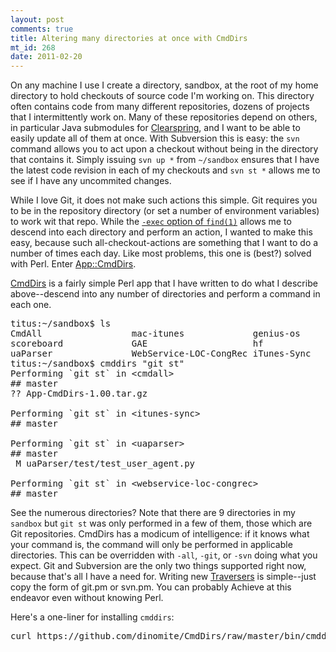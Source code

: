 ```yaml
--- 
layout: post
comments: true
title: Altering many directories at once with CmdDirs
mt_id: 268
date: 2011-02-20
---
```

<p>On any machine I use I create a directory, sandbox, at the root of my home directory to hold checkouts of source code I'm working on.  This directory often contains code from many different repositories, dozens of projects that I intermittently work on.  Many of these repositories depend on others, in particular Java submodules for <a href="http://clearspring.com/">Clearspring</a>, and I want to be able to easily update all of them at once.  With Subversion this is easy: the <code>svn</code> command allows you to act upon a checkout without being in the directory that contains it.  Simply issuing <code>svn up *</code> from <code>~/sandbox</code> ensures that I have the latest code revision in each of my checkouts and <code>svn st *</code> allows me to see if I have any uncommited changes.</p>

<p>While I love Git, it does not make such actions this simple.  Git requires you to be in the repository directory (or set a number of environment variables) to work wit that repo.  While the <a href="http://superuser.com/questions/235455/bash-script-to-perform-an-action-on-each-subdirectory-in-a-directory"><code>-exec</code> option of <code>find(1)</code></a> allows me to descend into each directory and perform an action, I wanted to make this easy, because such all-checkout-actions are something that I want to do a number of times each day.  Like most problems, this one is (best?) solved with Perl.  Enter <a href="https://github.com/dinomite/CmdDirs">App::CmdDirs</a>.</p>

<p><a href="https://github.com/dinomite/CmdDirs/raw/master/bin/cmddirs">CmdDirs</a> is a fairly simple Perl app that I have written to do what I describe above--descend into any number of directories and perform a command in each one.</p>

<pre>titus:~/sandbox$ ls
CmdAll                 mac-itunes             genius-os
scoreboard             GAE                    hf
uaParser               WebService-LOC-CongRec iTunes-Sync
titus:~/sandbox$ cmddirs "git st"
Performing `git st` in &lt;cmdall&gt;
## master
?? App-CmdDirs-1.00.tar.gz

Performing `git st` in &lt;itunes-sync&gt;
## master

Performing `git st` in &lt;uaparser&gt;
## master
 M uaParser/test/test_user_agent.py

Performing `git st` in &lt;webservice-loc-congrec&gt;
## master
</pre>

See the numerous directories? Note that there are 9 directories in my `sandbox` but `git st` was only performed in a few of them, those which are Git repositories.  CmdDirs has a modicum of intelligence: if it knows what your command is, the command will only be performed in applicable directories.  This can be overridden with `-all`, `-git`, or `-svn` doing what you expect.  Git and Subversion are the only two things supported right now, because that's all I have a need for. Writing new [Traversers](https://github.com/dinomite/CmdDirs/tree/master/lib/App/CmdDirs/Traverser) is simple--just copy the form of git.pm or svn.pm.  You can probably Achieve at this endeavor even without knowing Perl.

Here's a one-liner for installing `cmddirs`:

<pre>
curl https://github.com/dinomite/CmdDirs/raw/master/bin/cmddirs > ~/bin/cmddirs && chmod a+x ~/bin/cmddirs
</pre> 


